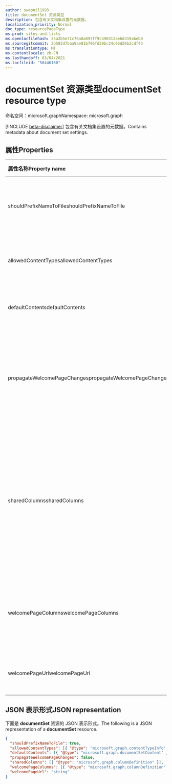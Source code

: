 ```yaml
---
author: swapnil1993
title: documentSet 资源类型
description: 包含有关文档集设置的元数据。
localization_priority: Normal
doc_type: resourcePageType
ms.prod: sites-and-lists
ms.openlocfilehash: 25a2b5e71c76a8a097ff9c490313ae6d319abeb8
ms.sourcegitcommit: 3b583d7baa9ae81b796fd30bc24c65d26b2cdf43
ms.translationtype: MT
ms.contentlocale: zh-CN
ms.lasthandoff: 03/04/2021
ms.locfileid: "50446160"
---
```

# <a name="documentset-resource-type"></a><span data-ttu-id="17eee-103">documentSet 资源类型</span><span class="sxs-lookup"><span data-stu-id="17eee-103">documentSet resource type</span></span>

<span data-ttu-id="17eee-104">命名空间：microsoft.graph</span><span class="sxs-lookup"><span data-stu-id="17eee-104">Namespace: microsoft.graph</span></span>

[!INCLUDE [beta-disclaimer](../../includes/beta-disclaimer.md)]
<span data-ttu-id="17eee-105">包含有关文档集设置的元数据。</span><span class="sxs-lookup"><span data-stu-id="17eee-105">Contains metadata about document set settings.</span></span>

## <a name="properties"></a><span data-ttu-id="17eee-106">属性</span><span class="sxs-lookup"><span data-stu-id="17eee-106">Properties</span></span>

| <span data-ttu-id="17eee-107">属性名称</span><span class="sxs-lookup"><span data-stu-id="17eee-107">Property name</span></span>  | <span data-ttu-id="17eee-108">类型</span><span class="sxs-lookup"><span data-stu-id="17eee-108">Type</span></span>    | <span data-ttu-id="17eee-109">说明</span><span class="sxs-lookup"><span data-stu-id="17eee-109">Description</span></span>
|:---------------|:--------|:--------------------------------------------------
| <span data-ttu-id="17eee-110">shouldPrefixNameToFile</span><span class="sxs-lookup"><span data-stu-id="17eee-110">shouldPrefixNameToFile</span></span> | <span data-ttu-id="17eee-111">布尔</span><span class="sxs-lookup"><span data-stu-id="17eee-111">Boolean</span></span>  | <span data-ttu-id="17eee-112">将文档集的名称添加到每个文件名。</span><span class="sxs-lookup"><span data-stu-id="17eee-112">Add the name of the Document Set to each file name.</span></span>
| <span data-ttu-id="17eee-113">allowedContentTypes</span><span class="sxs-lookup"><span data-stu-id="17eee-113">allowedContentTypes</span></span> | <span data-ttu-id="17eee-114">collection (microsoft.graph.contentTypeInfo) </span><span class="sxs-lookup"><span data-stu-id="17eee-114">Collection(microsoft.graph.contentTypeInfo)</span></span> | <span data-ttu-id="17eee-115">文档集允许的内容类型。</span><span class="sxs-lookup"><span data-stu-id="17eee-115">Content types allowed in document set.</span></span>
| <span data-ttu-id="17eee-116">defaultContents</span><span class="sxs-lookup"><span data-stu-id="17eee-116">defaultContents</span></span>     | <span data-ttu-id="17eee-117">集合 (microsoft.graph.documentSetContent) </span><span class="sxs-lookup"><span data-stu-id="17eee-117">Collection(microsoft.graph.documentSetContent)</span></span> | <span data-ttu-id="17eee-118">文档集的默认内容。</span><span class="sxs-lookup"><span data-stu-id="17eee-118">Default contents of document set.</span></span>  
| <span data-ttu-id="17eee-119">propagateWelcomePageChanges</span><span class="sxs-lookup"><span data-stu-id="17eee-119">propagateWelcomePageChanges</span></span> | <span data-ttu-id="17eee-120">布尔</span><span class="sxs-lookup"><span data-stu-id="17eee-120">Boolean</span></span> | <span data-ttu-id="17eee-121">指定是否将欢迎页面更改推送到继承的内容类型。</span><span class="sxs-lookup"><span data-stu-id="17eee-121">Specifies whether to push welcome page changes to inherited content types.</span></span>  
| <span data-ttu-id="17eee-122">sharedColumns</span><span class="sxs-lookup"><span data-stu-id="17eee-122">sharedColumns</span></span>       | <span data-ttu-id="17eee-123">集合 (microsoft.graph.columnDefinition) </span><span class="sxs-lookup"><span data-stu-id="17eee-123">Collection(microsoft.graph.columnDefinition)</span></span> | <span data-ttu-id="17eee-124">在同步到文档集内所有文档的文档集上编辑的列。</span><span class="sxs-lookup"><span data-stu-id="17eee-124">Columns edited on the document set that synchronize to all documents in the set.</span></span> <span data-ttu-id="17eee-125">这些文档本身是只读的。</span><span class="sxs-lookup"><span data-stu-id="17eee-125">These are read-only on the documents themselves.</span></span> 
| <span data-ttu-id="17eee-126">welcomePageColumns</span><span class="sxs-lookup"><span data-stu-id="17eee-126">welcomePageColumns</span></span>  | <span data-ttu-id="17eee-127">集合 (microsoft.graph.columnDefinition) </span><span class="sxs-lookup"><span data-stu-id="17eee-127">Collection(microsoft.graph.columnDefinition)</span></span>  | <span data-ttu-id="17eee-128">指定要显示在文档集的欢迎页上的列。</span><span class="sxs-lookup"><span data-stu-id="17eee-128">Specifies columns to show on the welcome page for the document set.</span></span>  
| <span data-ttu-id="17eee-129">welcomePageUrl</span><span class="sxs-lookup"><span data-stu-id="17eee-129">welcomePageUrl</span></span>      | <span data-ttu-id="17eee-130">string</span><span class="sxs-lookup"><span data-stu-id="17eee-130">string</span></span> | <span data-ttu-id="17eee-131">欢迎页面绝对 URL。</span><span class="sxs-lookup"><span data-stu-id="17eee-131">Welcome page absolute URL.</span></span>  

## <a name="json-representation"></a><span data-ttu-id="17eee-132">JSON 表示形式</span><span class="sxs-lookup"><span data-stu-id="17eee-132">JSON representation</span></span>

<span data-ttu-id="17eee-133">下面是 **documentSet** 资源的 JSON 表示形式。</span><span class="sxs-lookup"><span data-stu-id="17eee-133">The following is a JSON representation of a **documentSet** resource.</span></span>
<!-- { "blockType": "resource", "@odata.type": "microsoft.graph.documentSet" } -->

```json
{
  "shouldPrefixNameToFile": true,
  "allowedContentTypes": [{ "@type": "microsoft.graph.contentTypeInfo" }],
  "defaultContents": [{ "@type": "microsoft.graph.documentSetContent" }],
  "propagateWelcomePageChanges": false,
  "sharedColumns": [{ "@type": "microsoft.graph.columnDefinition" }],
  "welcomePageColumns": [{ "@type": "microsoft.graph.columnDefinition" }],
  "welcomePageUrl": "string"
}
```

[contentTypeInfo]: contentTypeInfo.md
[documentSetContent]: documentsetcontent.md
